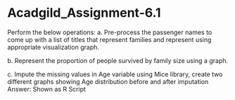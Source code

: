 # Acadgild_Assignment-6.1
Perform the below operations:
a. Pre-process the passenger names to come up with a list of
titles that represent families and represent using appropriate
visualization graph.

b. Represent the proportion of people survived by family size
using a graph.

c. Impute the missing values in Age variable using Mice library,
create two different graphs showing Age distribution before
and after imputation
Answer: Shown as R Script
